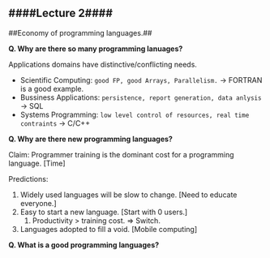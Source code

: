 ####Lecture 2####
---

##Economy of programming languages.##

**Q. Why are there so many programming lanuages?**

Applications domains have distinctive/conflicting needs.

* Scientific Computing: `good FP, good Arrays, Parallelism.` -> FORTRAN is a good example.
* Bussiness Applications: `persistence, report generation, data anlysis` -> SQL
* Systems Programming: `low level control of resources, real time contraints` -> C/C++


**Q. Why are there new programming languages?**

Claim: Programmer training is the dominant cost for a programming language. [Time]

Predictions:

1. Widely used languages will be slow to change. [Need to educate everyone.]
2. Easy to start a new language. [Start with 0 users.]
    1. Productivity > training cost. => Switch.
3. Languages adopted to fill a void. [Mobile computing]

**Q. What is a good programming languages?**


